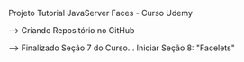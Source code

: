 Projeto Tutorial JavaServer Faces - Curso Udemy

--> Criando Repositório no GitHub

--> Finalizado Seção 7 do Curso... Iniciar Seção 8: "Facelets"
